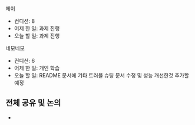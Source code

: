 
제이
- 컨디션: 8
- 어제 한 일: 과제  진행 
- 오늘 할 일: 과제 진행

네모네모
- 컨디션: 6
- 어제 한 일: 개인  학습 
- 오늘 할 일: README 문서에 기타 트러블 슈팅 문서 수정 및 성능 개선한것 추가할 예정

## 전체 공유 및 논의
- 